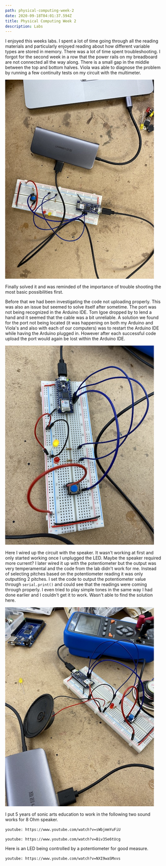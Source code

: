 ```yaml
---
path: physical-computing-week-2
date: 2020-09-18T04:01:37.594Z
title: Physical Computing Week 2
description: Labs
---
```

I enjoyed this weeks labs. I spent a lot of time going through all the reading materials and particularly enjoyed reading about how different variable types are stored in memory. There was a lot of time spent troubleshooting. I forgot for the second week in a row that the power rails on my breadboard are not connected all the way along. There is a small gap in the middle between the top and bottom halves. Viola was able to diagnose the problem by running a few continuity tests on my circuit with the multimeter.

![circuit 1 showing one LED controlled by a push button](../assets/img_8573.jpeg "Circuit 1")

Finally solved it and was reminded of the importance of trouble shooting the most basic possibilities first.

Before that we had been investigating the code not uploading properly. This was also an issue but seemed to solve itself after sometime. The port was not being recognized in the Arduino IDE. Tom Igoe dropped by to lend a hand and it seemed that the cable was a bit unreliable. A solution we found for the port not being located (it was happening on both my Arduino and Viola's and also with each of our computers) was to restart the Arduino IDE while having the Arduino plugged in. However after each successful code upload the port would again be lost within the Arduino IDE.
 

![circuit 2 showing two LEDs controlled by a push button](../assets/img_8574.jpeg "Circuit 2")

Here I wired up the circuit with the speaker. It wasn't working at first and only started working once I unplugged the LED. Maybe the speaker required more current? I later wired it up with the potentiometer but the output was very temperamental and the code from the lab didn't work for me. Instead of selecting pitches based on the potentiometer reading it was only outputting 2 pitches. I set the code to output the potentiometer value through `serial.print()` and could see that the readings were coming through properly. I even tried to play simple tones in the same way I had done earlier and I couldn't get it to work. Wasn't able to find the solution here.

![circuit 3 with 8 ohm speaker](../assets/img_8575.jpeg "Speaker Circuit")

I put 5 years of sonic arts education to work in the following two sound works for 8 Ohm speaker.

`youtube: https://www.youtube.com/watch?v=sWbjmmYuFiU`

`youtube: https://www.youtube.com/watch?v=Biv35e6tUcg`

Here is an LED being controlled by a potentiometer for good measure.

`youtube: https://www.youtube.com/watch?v=NXI9waSMxvs`